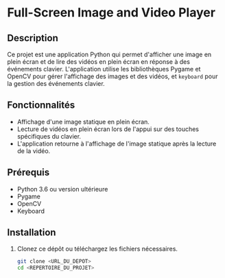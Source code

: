 # Full-Screen Image and Video Player

## Description

Ce projet est une application Python qui permet d'afficher une image en plein écran et de lire des vidéos en plein écran en réponse à des événements clavier. L'application utilise les bibliothèques Pygame et OpenCV pour gérer l'affichage des images et des vidéos, et `keyboard` pour la gestion des événements clavier.

## Fonctionnalités

- Affichage d'une image statique en plein écran.
- Lecture de vidéos en plein écran lors de l'appui sur des touches spécifiques du clavier.
- L'application retourne à l'affichage de l'image statique après la lecture de la vidéo.

## Prérequis

- Python 3.6 ou version ultérieure
- Pygame
- OpenCV
- Keyboard

## Installation

1. Clonez ce dépôt ou téléchargez les fichiers nécessaires.

   ```bash
   git clone <URL_DU_DEPOT>
   cd <REPERTOIRE_DU_PROJET>
